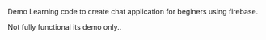 
Demo Learning code to create chat application for beginers using firebase.


Not fully functional its demo only..
